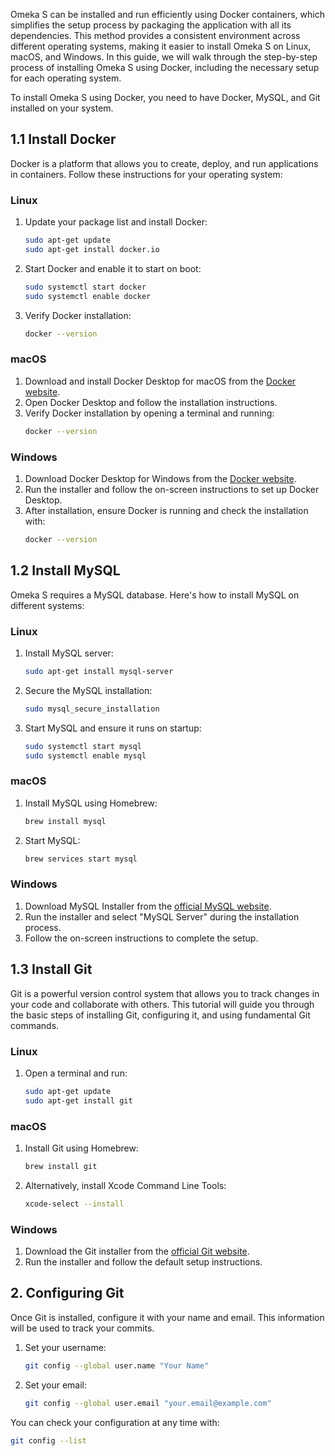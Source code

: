 Omeka S can be installed and run efficiently using Docker containers, which simplifies the setup process by packaging the application with all its dependencies. This method provides a consistent environment across different operating systems, making it easier to install Omeka S on Linux, macOS, and Windows. In this guide, we will walk through the step-by-step process of installing Omeka S using Docker, including the necessary setup for each operating system.

To install Omeka S using Docker, you need to have Docker, MySQL, and Git installed on your system. 

## 1.1 Install Docker
Docker is a platform that allows you to create, deploy, and run applications in containers. Follow these instructions for your operating system:

### Linux
1. Update your package list and install Docker:
    ```bash
    sudo apt-get update
    sudo apt-get install docker.io
    ```
2. Start Docker and enable it to start on boot:
    ```bash
    sudo systemctl start docker
    sudo systemctl enable docker
    ```
3. Verify Docker installation:
    ```bash
    docker --version
    ```

### macOS
1. Download and install Docker Desktop for macOS from the [Docker website](https://www.docker.com/products/docker-desktop).
2. Open Docker Desktop and follow the installation instructions.
3. Verify Docker installation by opening a terminal and running:
    ```bash
    docker --version
    ```

### Windows
1. Download Docker Desktop for Windows from the [Docker website](https://www.docker.com/products/docker-desktop).
2. Run the installer and follow the on-screen instructions to set up Docker Desktop.
3. After installation, ensure Docker is running and check the installation with:
    ```bash
    docker --version
    ```



## 1.2 Install MySQL
Omeka S requires a MySQL database. Here's how to install MySQL on different systems:

### Linux
1. Install MySQL server:
    ```bash
    sudo apt-get install mysql-server
    ```
2. Secure the MySQL installation:
    ```bash
    sudo mysql_secure_installation
    ```
3. Start MySQL and ensure it runs on startup:
    ```bash
    sudo systemctl start mysql
    sudo systemctl enable mysql
    ```

### macOS
1. Install MySQL using Homebrew:
    ```bash
    brew install mysql
    ```
2. Start MySQL:
    ```bash
    brew services start mysql
    ```

### Windows
1. Download MySQL Installer from the [official MySQL website](https://dev.mysql.com/downloads/installer/).
2. Run the installer and select "MySQL Server" during the installation process.
3. Follow the on-screen instructions to complete the setup.

## 1.3 Install Git
Git is a powerful version control system that allows you to track changes in your code and collaborate with others. This tutorial will guide you through the basic steps of installing Git, configuring it, and using fundamental Git commands.

### Linux
1. Open a terminal and run:
    ```bash
    sudo apt-get update
    sudo apt-get install git
    ```

### macOS
1. Install Git using Homebrew:
    ```bash
    brew install git
    ```
2. Alternatively, install Xcode Command Line Tools:
    ```bash
    xcode-select --install
    ```

### Windows
1. Download the Git installer from the [official Git website](https://git-scm.com/download/win).
2. Run the installer and follow the default setup instructions.

## 2. Configuring Git

Once Git is installed, configure it with your name and email. This information will be used to track your commits.

1. Set your username:
    ```bash
    git config --global user.name "Your Name"
    ```

2. Set your email:
    ```bash
    git config --global user.email "your.email@example.com"
    ```

You can check your configuration at any time with:
```bash
git config --list

